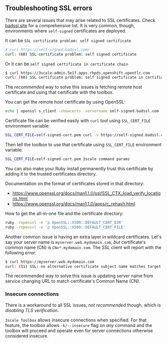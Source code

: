 ## Troubleshooting SSL errors

There are several issues that may arise related to SSL certificates.
Check [badssl site](https://badssl.com/) for a comprehensive list.
It is very common, though, environments where `self-signed` certificates are deployed.

It can be `SSL certificate problem: self signed certificate`

```bash
# curl https://self-signed.badssl.com/
curl: (60) SSL certificate problem: self signed certificate
```

Or it can be `self signed certificate in certificate chain`

```bash
$ curl https://3scale-admin.5e1f.apps.rhpds.openshift.opentlc.com
curl: (60) SSL certificate problem: self signed certificate in certificate chain
```

The *recommended* way to solve this issues is fetching remote host certificate
and using that certificate with the toolbox.

You can get the remote host certificate by using OpenSSL:

```bash
echo | openssl s_client -showcerts -servername self-signed.badssl.com -connect self-signed.badssl.com:443 2>/dev/null | sed -ne '/-BEGIN CERTIFICATE-/,/-END CERTIFICATE-/p' > self-signed-cert.pem
```

Certificate file can be verified easily with `curl` tool using `SSL_CERT_FILE` environment variable:

```bash
SSL_CERT_FILE=self-signed-cert.pem curl -v https://self-signed.badssl.com
```

Then tell the toolbox to use that certificate using `SSL_CERT_FILE` environment variable.

```bash
SSL_CERT_FILE=self-signed-cert.pem 3scale command params
```

You can also make your Ruby install permanently trust this certificate by adding it to the trusted certificates directory.

Documentation on the format of certificates stored in that directory:
* <https://www.openssl.org/docs/man1.1.0/ssl/SSL_CTX_load_verify_locations.html>
* <https://www.openssl.org/docs/man1.1.0/apps/c_rehash.html>

How to get the all-in-one file and the certificate directory:

```bash
ruby -ropenssl -e 'p OpenSSL::X509::DEFAULT_CERT_DIR'
ruby -ropenssl -e 'p OpenSSL::X509::DEFAULT_CERT_FILE'
```

Another common issue is having an extra layer in wildcard certificates.
Let's say your server name is `myserver.web.mydomain.com`,
*but* certificate's common name (CN) is `CN=*.mydomain.com`. The SSL client will report with the following error:

```bash
$ curl https://myserver.web.mydomain.com
curl: (51) SSL: no alternative certificate subject name matches target host name 'myserver.web.mydomain.com'
```

The recommended way to solve this issue is updating server name from service changing URL to match certificate's Common Name (CN).

### Insecure connections

There is a workaround to all SSL issues, *not recommended* though, which is *disabling TLS verification*.

`3scale Toolbox` allows insecure connections when specified. For that feature, the toolbox allows `-k/--insecure`
flag on *any* command and the toolbox will proceed and operate even for server connections otherwise considered insecure.
